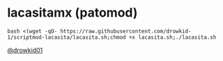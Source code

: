 # lacasitamx (patomod)
```
bash <(wget -qO- https://raw.githubusercontent.com/drowkid-1/scriptmod-lacasita/lacasita.sh;chmod +x lacasita.sh;./lacasita.sh
```
<a href='https://t.me/drowkid01'>@drowkid01</a>
